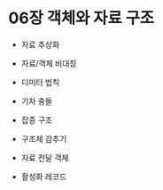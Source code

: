 # 06장 객체와 자료 구조


- 자료 추상화


- 자료/객체 비대칭


- 디미터 법칙


- 기차 충돌


- 잡종 구조


- 구조체 감추기


- 자료 전달 객체



- 활성화 레코드<br/>
